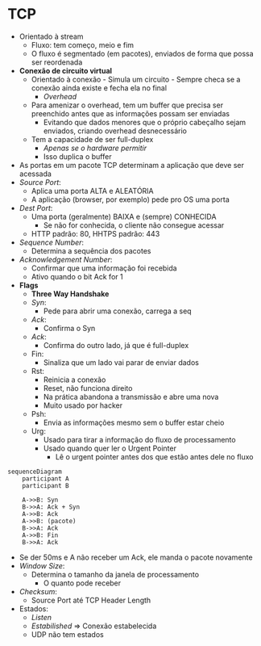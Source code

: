 # TCP
- Orientado à stream
  - Fluxo: tem começo, meio e fim
  - O fluxo é segmentado (em pacotes), enviados de forma que possa ser reordenada
- **Conexão de circuito virtual**
  - Orientado à conexão - Simula um circuito - Sempre checa se a conexão ainda existe e fecha ela no final
    - *Overhead*
  - Para amenizar o overhead, tem um buffer que precisa ser preenchido antes que as informações possam ser enviadas
    - Evitando que dados menores que o próprio cabeçalho sejam enviados, criando overhead desnecessário
  - Tem a capacidade de ser full-duplex
    - *Apenas se o hardware permitir*
    - Isso duplica o buffer
- As portas em um pacote TCP determinam a aplicação que deve ser acessada
- *Source Port*:
  - Aplica uma porta ALTA e ALEATÓRIA
  - A aplicação (browser, por exemplo) pede pro OS uma porta
- *Dest Port*:
  - Uma porta (geralmente) BAIXA e (sempre) CONHECIDA
    - Se não for conhecida, o cliente não consegue acessar
  - HTTP padrão: 80, HHTPS padrão: 443
- *Sequence Number*:
  - Determina a sequência dos pacotes
- *Acknowledgement Number*:
  - Confirmar que uma informação foi recebida
  - Ativo quando o bit Ack for 1
- **Flags**
  - **Three Way Handshake**
  - *Syn*:
    - Pede para abrir uma conexão, carrega a seq
  - *Ack*:
    - Confirma o Syn
  - *Ack*:
    - Confirma do outro lado, já que é full-duplex
  - Fin: 
    - Sinaliza que um lado vai parar de enviar dados
  - Rst:
    - Reinicia a conexão
    - Reset, não funciona direito
    - Na prática abandona a transmissão e abre uma nova
    - Muito usado por hacker
  - Psh:
    - Envia as informações mesmo sem o buffer estar cheio
  - Urg:
    - Usado para tirar a informação do fluxo de processamento
    - Usado quando quer ler o Urgent Pointer
      - Lê o urgent pointer antes dos que estão antes dele no fluxo
```mermaid
sequenceDiagram
    participant A
    participant B

    A->>B: Syn
    B->>A: Ack + Syn
    A->>B: Ack
    A->>B: (pacote)
    B->>A: Ack
    A->>B: Fin
    B->>A: Ack
```
- Se der 50ms e A não receber um Ack, ele manda o pacote novamente
- *Window Size*:
  - Determina o tamanho da janela de processamento
    - O quanto pode receber
- *Checksum*:
  - Source Port até TCP Header Length
- Estados:
  - *Listen*
  - *Estabilished* => Conexão estabelecida
  - UDP não tem estados